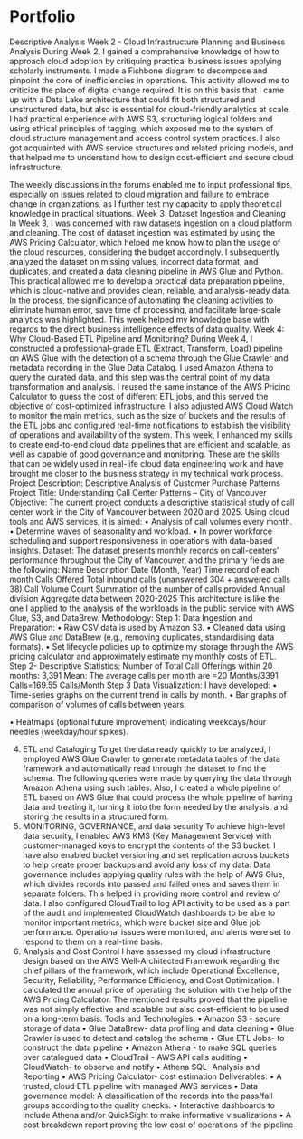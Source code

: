 # Portfolio
Descriptive Analysis 
Week 2 - Cloud Infrastructure Planning and Business Analysis
During Week 2, I gained a comprehensive knowledge of how to approach cloud adoption by critiquing practical business issues applying scholarly instruments. I made a Fishbone diagram to decompose and pinpoint the core of inefficiencies in operations. This activity allowed me to criticize the place of digital change required. It is on this basis that I came up with a Data Lake architecture that could fit both structured and unstructured data, but also is essential for cloud-friendly analytics at scale.
I had practical experience with AWS S3, structuring logical folders and using ethical principles of tagging, which exposed me to the system of cloud structure management and access control system practices. I also got acquainted with AWS service structures and related pricing models, and that helped me to understand how to design cost-efficient and secure cloud infrastructure.

The weekly discussions in the forums enabled me to input professional tips, especially on issues related to cloud migration and failure to embrace change in organizations, as I further test my capacity to apply theoretical knowledge in practical situations.
Week 3: Dataset Ingestion and Cleaning
In Week 3, I was concerned with raw datasets ingestion on a cloud platform and cleaning. The cost of dataset ingestion was estimated by using the AWS Pricing Calculator, which helped me know how to plan the usage of the cloud resources, considering the budget accordingly. I subsequently analyzed the dataset on missing values, incorrect data format, and duplicates, and created a data cleaning pipeline in AWS Glue and Python.
This practical allowed me to develop a practical data preparation pipeline, which is cloud-native and provides clean, reliable, and analysis-ready data. In the process, the significance of automating the cleaning activities to eliminate human error, save time of processing, and facilitate large-scale analytics was highlighted. This week helped my knowledge base with regards to the direct business intelligence effects of data quality.
Week 4: Why Cloud-Based ETL Pipeline and Monitoring?
During Week 4, I constructed a professional-grade ETL (Extract, Transform, Load) pipeline on AWS Glue with the detection of a schema through the Glue Crawler and metadata recording in the Glue Data Catalog. I used Amazon Athena to query the curated data, and this step was the central point of my data transformation and analysis.
I reused the same instance of the AWS Pricing Calculator to guess the cost of different ETL jobs, and this served the objective of cost-optimized infrastructure. I also adjusted AWS Cloud Watch to monitor the main metrics, such as the size of buckets and the results of the ETL jobs and configured real-time notifications to establish the visibility of operations and availability of the system.
This week, I enhanced my skills to create end-to-end cloud data pipelines that are efficient and scalable, as well as capable of good governance and monitoring. These are the skills that can be widely used in real-life cloud data engineering work and have brought me closer to the business strategy in my technical work process.
Project Description: Descriptive Analysis of Customer Purchase Patterns
Project Title: Understanding Call Center Patterns – City of Vancouver
Objective: 
The current project conducts a descriptive statistical study of call center work in the City of Vancouver between 2020 and 2025. Using cloud tools and AWS services, it is aimed:
•	Analysis of call volumes every month.
•	Determine waves of seasonality and workload.
•	In power workforce scheduling and support responsiveness in operations with data-based insights.
Dataset: The dataset presents monthly records on call-centers' performance throughout the City of Vancouver, and the primary fields are the following:
Name			Description
Date (Month, Year) 	Time record of each month
Calls Offered		Total inbound calls (unanswered 304 + answered calls 38)
Call Volume Count 	Summation of the number of calls provided
Annual division 	Aggregate data between 2020-2025
This architecture is like the one I applied to the analysis of the workloads in the public service with AWS Glue, S3, and DataBrew.
Methodology:
Step 1: Data Ingestion and Preparation:
•	Raw CSV data is used by Amazon S3.
•	Cleaned data using AWS Glue and DataBrew (e.g., removing duplicates, standardising data formats).
•	Set lifecycle policies up to optimize my storage through the AWS pricing calculator and approximately estimate my monthly costs of ETL.
Step 2- Descriptive Statistics:
Number of Total Call Offerings within 20 months: 3,391
Mean: The average calls per month are
=20 Months/3391 Calls=169.55 Calls/Month 
Step 3 Data Visualization:
I have developed:
•	Time-series graphs on the current trend in calls by month.
•	Bar graphs of comparison of volumes of calls between years.

•	Heatmaps (optional future improvement) indicating weekdays/hour needles (weekday/hour spikes).

4. ETL and Cataloging
To get the data ready quickly to be analyzed, I employed AWS Glue Crawler to generate metadata tables of the data framework and automatically read through the dataset to find the schema. The following queries were made by querying the data through Amazon Athena using such tables.
Also, I created a whole pipeline of ETL based on AWS Glue that could process the whole pipeline of having data and treating it, turning it into the form needed by the analysis, and storing the results in a structured form.
5. MONITORING, GOVERNANCE, and data security
To achieve high-level data security, I enabled AWS KMS (Key Management Service) with customer-managed keys to encrypt the contents of the S3 bucket. I have also enabled bucket versioning and set replication across buckets to help create proper backups and avoid any loss of my data.
Data governance includes applying quality rules with the help of AWS Glue, which divides records into passed and failed ones and saves them in separate folders. This helped in providing more control and review of data.
I also configured CloudTrail to log API activity to be used as a part of the audit and implemented CloudWatch dashboards to be able to monitor important metrics, which were bucket size and Glue job performance. Operational issues were monitored, and alerts were set to respond to them on a real-time basis.
6. Analysis and Cost Control
I have assessed my cloud infrastructure design based on the AWS Well-Architected Framework regarding the chief pillars of the framework, which include Operational Excellence, Security, Reliability, Performance Efficiency, and Cost Optimization.
I calculated the annual price of operating the solution with the help of the AWS Pricing Calculator. The mentioned results proved that the pipeline was not simply effective and scalable but also cost-efficient to be used on a long-term basis.
Tools and Technologies:
•	Amazon S3 - secure storage of data
•	Glue DataBrew- data profiling and data cleaning
•	Glue Crawler is used to detect and catalog the schema
•	Glue ETL Jobs- to construct the data pipeline
•	Amazon Athena - to make SQL queries over catalogued data
•	CloudTrail - AWS API calls auditing
•	CloudWatch- to observe and notify
•	Athena SQL- Analysis and Reporting
•	AWS Pricing Calculator- cost estimation
Deliverables:
•	A trusted, cloud ETL pipeline with managed AWS services
•	Data governance model: A classification of the records into the pass/fail groups according to the quality checks.
•	Interactive dashboards to include Athena and/or QuickSight to make informative visualizations
•	A cost breakdown report proving the low cost of operations of the pipeline
